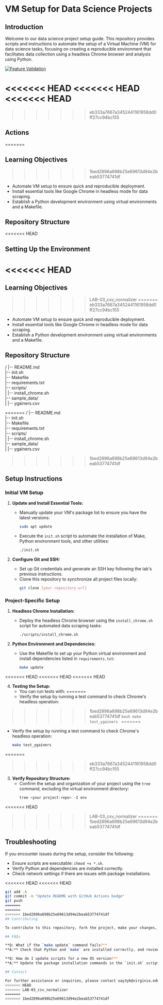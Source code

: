 # VM Setup for Data Science Projects

## Introduction

Welcome to our data science project setup guide. This repository provides scripts and instructions to automate the setup of a Virtual Machine (VM) for data science tasks, focusing on creating a reproducible environment that facilitates data collection using a headless Chrome browser and analysis using Python.

[![Feature Validation](https://github.com/KanittaSrichan/SP25_DS5111_uay3yb/actions/workflows/validations.yml/badge.svg)](https://github.com/KanittaSrichan/SP25_DS5111_uay3yb/actions/workflows/validations.yml)

<<<<<<< HEAD
<<<<<<< HEAD
<<<<<<< HEAD
=======
>>>>>>> eb333a7667a3452441161958dd0ff27cc94bc155
## Actions
=======
## Learning Objectives
>>>>>>> 1bed2896a698b25e69613d94e2beab53774741df

- Automate VM setup to ensure quick and reproducible deployment.
- Install essential tools like Google Chrome in headless mode for data scraping.
- Establish a Python development environment using virtual environments and a Makefile.

## Repository Structure

<<<<<<< HEAD
## Setting Up the Environment
<<<<<<< HEAD
=======
## Learning Objectives
>>>>>>> LAB-03_csv_normalizer
=======
>>>>>>> eb333a7667a3452441161958dd0ff27cc94bc155

- Automate VM setup to ensure quick and reproducible deployment.
- Install essential tools like Google Chrome in headless mode for data scraping.
- Establish a Python development environment using virtual environments and a Makefile.

## Repository Structure

/ |-- README.md  
|-- init.sh  
|-- Makefile  
|-- requirements.txt  
|-- scripts/  
| |-- install_chrome.sh  
|-- sample_data/  
| |-- ygainers.csv

=======
/ |-- README.md  
|-- init.sh  
|-- Makefile  
|-- requirements.txt  
|-- scripts/  
| |-- install_chrome.sh  
|-- sample_data/  
| |-- ygainers.csv

>>>>>>> 1bed2896a698b25e69613d94e2beab53774741df
## Setup Instructions

### Initial VM Setup

1. **Update and Install Essential Tools:**
   - Manually update your VM's package list to ensure you have the latest versions:
     ```bash
     sudo apt update
     ```
   - Execute the `init.sh` script to automate the installation of Make, Python environment tools, and other utilities:
     ```bash
     ./init.sh
     ```

2. **Configure Git and SSH:**
   - Set up Git credentials and generate an SSH key following the lab's previous instructions.
   - Clone this repository to synchronize all project files locally:
     ```bash
     git clone [your-repository-url]
     ```

### Project-Specific Setup

1. **Headless Chrome Installation:**
   - Deploy the headless Chrome browser using the `install_chrome.sh` script for automated data scraping tasks:
     ```bash
     ./scripts/install_chrome.sh
     ```

2. **Python Environment and Dependencies:**
   - Use the Makefile to set up your Python virtual environment and install dependencies listed in `requirements.txt`:
     ```bash
     make update
     ```
<<<<<<< HEAD
<<<<<<< HEAD
<<<<<<< HEAD

4. **Testing the Setup:**
   - You can run tests with:
=======
   - Verify the setup by running a test command to check Chrome's headless operation:
>>>>>>> 1bed2896a698b25e69613d94e2beab53774741df
     ```bash
     make test_ygainers
     ```
=======
   - Verify the setup by running a test command to check Chrome's headless operation:
     ```bash
     make test_ygainers
     ```
=======
>>>>>>> eb333a7667a3452441161958dd0ff27cc94bc155

3. **Verify Repository Structure:**
   - Confirm the setup and organization of your project using the `tree` command, excluding the virtual environment directory:
     ```bash
     tree <your project-repo> -I env
     ```
<<<<<<< HEAD
>>>>>>> LAB-03_csv_normalizer
=======
>>>>>>> 1bed2896a698b25e69613d94e2beab53774741df

## Troubleshooting

If you encounter issues during the setup, consider the following:
- Ensure scripts are executable: `chmod +x *.sh`.
- Verify Python and dependencies are installed correctly.
- Check network settings if there are issues with package installations.

<<<<<<< HEAD
<<<<<<< HEAD
```bash
git add -A
git commit -m "Update README with GitHub Actions badge"
git push
=======
=======
>>>>>>> 1bed2896a698b25e69613d94e2beab53774741df
## Contributing

To contribute to this repository, fork the project, make your changes, and submit a pull request. Ensure your contributions adhere to established coding standards and include proper documentation.

## FAQs

**Q: What if the `make update` command fails?**  
**A:** Check that Python and `make` are installed correctly, and review `requirements.txt` for any incompatible package versions.

**Q: How do I update scripts for a new OS version?**  
**A:** Update the package installation commands in the `init.sh` script according to new OS requirements and test thoroughly.

## Contact

For further assistance or inquiries, please contact uay3yb@virginia.edu
<<<<<<< HEAD
>>>>>>> LAB-03_csv_normalizer
=======
>>>>>>> 1bed2896a698b25e69613d94e2beab53774741df
